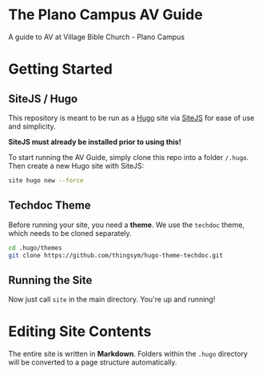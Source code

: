 # The Plano Campus AV Guide
A guide to AV at Village Bible Church - Plano Campus

# Getting Started

## SiteJS / Hugo
This repository is meant to be run as a [Hugo](https://gohugo.io/) site via [SiteJS](https://sitejs.org/) for ease of use and simplicity.

**SiteJS must already be installed prior to using this!**

To start running the AV Guide, simply clone this repo into a folder `/.hugo`.
Then create a new Hugo site with SiteJS:

```sh
site hugo new --force
```

## Techdoc Theme

Before running your site, you need a **theme**. We use the `techdoc` theme, which needs to be cloned separately.

```sh
cd .hugo/themes
git clone https://github.com/thingsym/hugo-theme-techdoc.git
```

## Running the Site
Now just call `site` in the main directory. You're up and running!

# Editing Site Contents
The entire site is written in **Markdown**. Folders within the `.hugo` directory will be converted to a page structure automatically.
